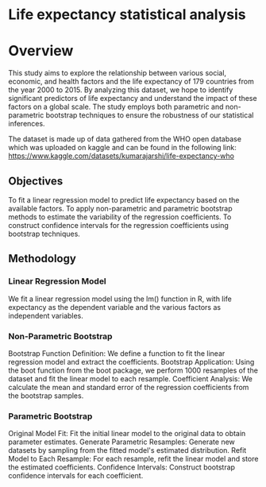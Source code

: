 # Life expectancy statistical analysis

# Overview
This study aims to explore the relationship between various social, economic, and health factors and the life expectancy of 179 countries from the year 2000 to 2015. By analyzing this dataset, we hope to identify significant predictors of life expectancy and understand the impact of these factors on a global scale. The study employs both parametric and non-parametric bootstrap techniques to ensure the robustness of our statistical inferences.

The dataset is made up of data gathered from the WHO open database which was uploaded on kaggle and can be found in the following link: https://www.kaggle.com/datasets/kumarajarshi/life-expectancy-who


## Objectives
To fit a linear regression model to predict life expectancy based on the available factors.
To apply non-parametric and parametric bootstrap methods to estimate the variability of the regression coefficients.
To construct confidence intervals for the regression coefficients using bootstrap techniques.

## Methodology
### Linear Regression Model
We fit a linear regression model using the lm() function in R, with life expectancy as the dependent variable and the various factors as independent variables.

### Non-Parametric Bootstrap
Bootstrap Function Definition: We define a function to fit the linear regression model and extract the coefficients.
Bootstrap Application: Using the boot function from the boot package, we perform 1000 resamples of the dataset and fit the linear model to each resample.
Coefficient Analysis: We calculate the mean and standard error of the regression coefficients from the bootstrap samples.

### Parametric Bootstrap
Original Model Fit: Fit the initial linear model to the original data to obtain parameter estimates.
Generate Parametric Resamples: Generate new datasets by sampling from the fitted model's estimated distribution.
Refit Model to Each Resample: For each resample, refit the linear model and store the estimated coefficients.
Confidence Intervals: Construct bootstrap confidence intervals for each coefficient.
